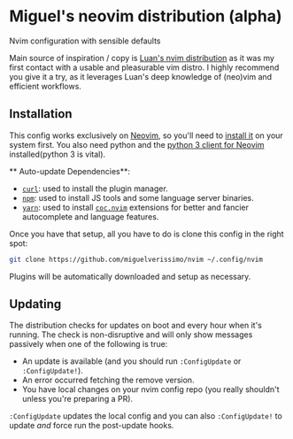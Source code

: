 # Miguel's neovim distribution (alpha)
Nvim configuration with sensible defaults

Main source of inspiration / copy is [Luan's nvim distribution](https://github.com/luan/nvim) as it was my first contact with a usable and pleasurable vim distro. I highly recommend you give it a try, as it leverages Luan's deep knowledge of (neo)vim and efficient workflows.

## Installation

This config works exclusively on [Neovim](https://neovim.io), so you'll need to [install
it](https://github.com/neovim/neovim/wiki/Installing-Neovim) on your system
first. You also need python and the [python 3 client for
Neovim](https://github.com/neovim/python-client) installed(python 3 is
vital).

** Auto-update Dependencies**:

  * [`curl`](https://curl.haxx.se/): used to install the plugin manager.
  * [`npm`](https://www.npmjs.com/): used to install JS tools and some language
    server binaries.
  * [`yarn`](https://yarnpkg.com/en/): used to install
    [`coc.nvim`](https://github.com/neoclide/coc.nvim) extensions for better and
    fancier autocomplete and language features.

Once you have that setup, all you have to do is clone this config in the right
spot:

```bash
git clone https://github.com/miguelverissimo/nvim ~/.config/nvim
```

Plugins will be automatically downloaded and setup as necessary.

## Updating

The distribution checks for updates on boot and every hour when it's running.
The check is non-disruptive and will only show messages passively when one of
the following is true:

* An update is available (and you should run `:ConfigUpdate` or
  `:ConfigUpdate!`).
* An error occurred fetching the remove version.
* You have local changes on your nvim config repo (you really shouldn't unless
  you're preparing a PR).

`:ConfigUpdate` updates the local config and you can also `:ConfigUpdate!` to
update *and* force run the post-update hooks.
